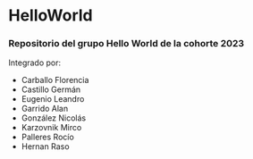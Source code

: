 # HelloWorld
### Repositorio del grupo Hello World de la cohorte 2023
Integrado por:
- Carballo Florencia
- Castillo Germán
- Eugenio Leandro
- Garrido Alan
- González Nicolás
- Karzovnik Mirco
- Palleres Rocío
- Hernan Raso